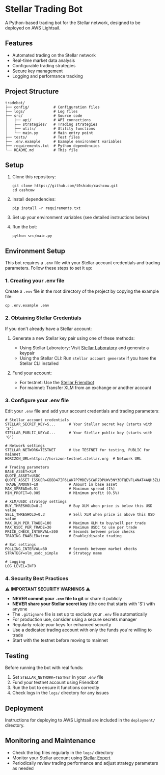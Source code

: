 # Stellar Trading Bot

A Python-based trading bot for the Stellar network, designed to be deployed on AWS Lightsail.

## Features

- Automated trading on the Stellar network
- Real-time market data analysis
- Configurable trading strategies
- Secure key management
- Logging and performance tracking

## Project Structure

```
tradebot/
├── config/           # Configuration files
├── logs/             # Log files
├── src/              # Source code
│   ├── api/          # API connections
│   ├── strategies/   # Trading strategies
│   ├── utils/        # Utility functions
│   └── main.py       # Main entry point
├── tests/            # Test files
├── .env.example      # Example environment variables
├── requirements.txt  # Python dependencies
└── README.md         # This file
```

## Setup

1. Clone this repository:
   ```
   git clone https://github.com/t0shido/cashcow.git
   cd cashcow
   ```

2. Install dependencies:
   ```
   pip install -r requirements.txt
   ```

3. Set up your environment variables (see detailed instructions below)

4. Run the bot:
   ```
   python src/main.py
   ```

## Environment Setup

This bot requires a `.env` file with your Stellar account credentials and trading parameters. Follow these steps to set it up:

### 1. Creating your .env file

Create a `.env` file in the root directory of the project by copying the example file:

```
cp .env.example .env
```

### 2. Obtaining Stellar Credentials

If you don't already have a Stellar account:

1. Generate a new Stellar key pair using one of these methods:
   - Using Stellar Laboratory: Visit [Stellar Laboratory](https://laboratory.stellar.org/#account-creator?network=test) and generate a keypair
   - Using the Stellar CLI: Run `stellar account generate` if you have the Stellar CLI installed

2. Fund your account:
   - For testnet: Use the [Stellar Friendbot](https://laboratory.stellar.org/#account-creator?network=test)
   - For mainnet: Transfer XLM from an exchange or another account

### 3. Configure your .env file

Edit your `.env` file and add your account credentials and trading parameters:

```
# Stellar account credentials
STELLAR_SECRET_KEY=S...      # Your Stellar secret key (starts with 'S')
STELLAR_PUBLIC_KEY=G...      # Your Stellar public key (starts with 'G')

# Network settings
STELLAR_NETWORK=TESTNET      # Use TESTNET for testing, PUBLIC for mainnet
HORIZON_URL=https://horizon-testnet.stellar.org  # Network URL

# Trading parameters
BASE_ASSET=XLM
QUOTE_ASSET=USDC
QUOTE_ASSET_ISSUER=GBBD47IF6LWK7P7MDEVSCWR7DPUWV3NY3DTQEVFL4NAT4AQH3ZLLFLA5
TRADE_AMOUNT=10              # Amount in base asset
MAX_SPREAD=0.01              # Maximum spread (1%)
MIN_PROFIT=0.005             # Minimum profit (0.5%)

# XLM/USDC strategy settings
BUY_THRESHOLD=0.2            # Buy XLM when price is below this USD value
SELL_THRESHOLD=0.3           # Sell XLM when price is above this USD value
MAX_XLM_PER_TRADE=100        # Maximum XLM to buy/sell per trade
MAX_USDC_PER_TRADE=30        # Maximum USDC to use per trade
PRICE_CHECK_INTERVAL=300     # Seconds between price checks
TRADING_ENABLED=true         # Enable/disable trading

# Bot settings
POLLING_INTERVAL=60          # Seconds between market checks
STRATEGY=xlm_usdc_simple     # Strategy name

# Logging
LOG_LEVEL=INFO
```

### 4. Security Best Practices

⚠️ **IMPORTANT SECURITY WARNINGS** ⚠️

- **NEVER commit your `.env` file to git** or share it publicly
- **NEVER share your Stellar secret key** (the one that starts with 'S') with anyone
- The `.gitignore` file is set up to exclude your `.env` file automatically
- For production use, consider using a secure secrets manager
- Regularly rotate your keys for enhanced security
- Use a dedicated trading account with only the funds you're willing to trade
- Start with the testnet before moving to mainnet

## Testing

Before running the bot with real funds:

1. Set `STELLAR_NETWORK=TESTNET` in your `.env` file
2. Fund your testnet account using Friendbot
3. Run the bot to ensure it functions correctly
4. Check logs in the `logs/` directory for any issues

## Deployment

Instructions for deploying to AWS Lightsail are included in the `deployment/` directory.

## Monitoring and Maintenance

- Check the log files regularly in the `logs/` directory
- Monitor your Stellar account using [Stellar Expert](https://stellar.expert/)
- Periodically review trading performance and adjust strategy parameters as needed
